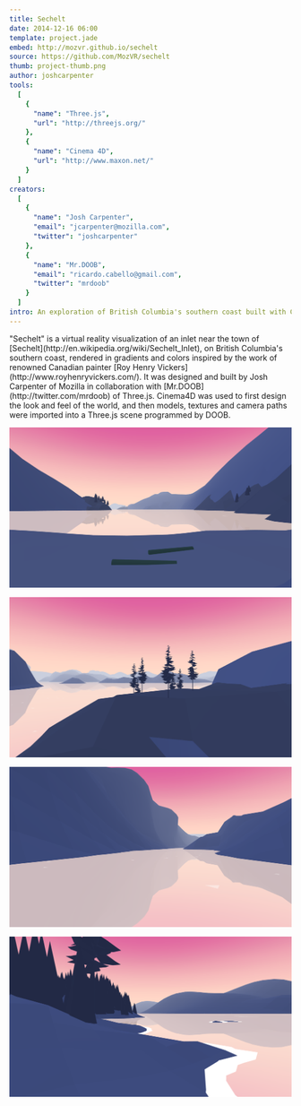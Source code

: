 ```yaml
---
title: Sechelt
date: 2014-12-16 06:00
template: project.jade
embed: http://mozvr.github.io/sechelt
source: https://github.com/MozVR/sechelt
thumb: project-thumb.png
author: joshcarpenter
tools:
  [
    {
      "name": "Three.js",
      "url": "http://threejs.org/"
    },
    {
      "name": "Cinema 4D",
      "url": "http://www.maxon.net/"
    }
  ]
creators:
  [
    {
      "name": "Josh Carpenter",
      "email": "jcarpenter@mozilla.com",
      "twitter": "joshcarpenter"
    },
    {
      "name": "Mr.DOOB",
      "email": "ricardo.cabello@gmail.com",
      "twitter": "mrdoob"
    }
  ]
intro: An exploration of British Columbia's southern coast built with Cinema 4D and Three.js.
---
```


<p class="intro h2">"Sechelt" is a virtual reality visualization of an inlet near the town of [Sechelt](http://en.wikipedia.org/wiki/Sechelt_Inlet), on British Columbia's southern coast, rendered in gradients and colors inspired by the work of renowned Canadian painter [Roy Henry Vickers](http://www.royhenryvickers.com/). It was designed and built by Josh Carpenter of Mozilla in collaboration with [Mr.DOOB](http://twitter.com/mrdoob) of Three.js. Cinema4D was used to first design the look and feel of the world, and then models, textures and camera paths were imported into a Three.js scene programmed by DOOB.</p>

![Screenshot of Sechelt project](sechelt-4.png)

![Screenshot of Sechelt project](sechelt-1.png)

![Screenshot of Sechelt project](sechelt-2.png)

![Screenshot of Sechelt project](sechelt-3.png)